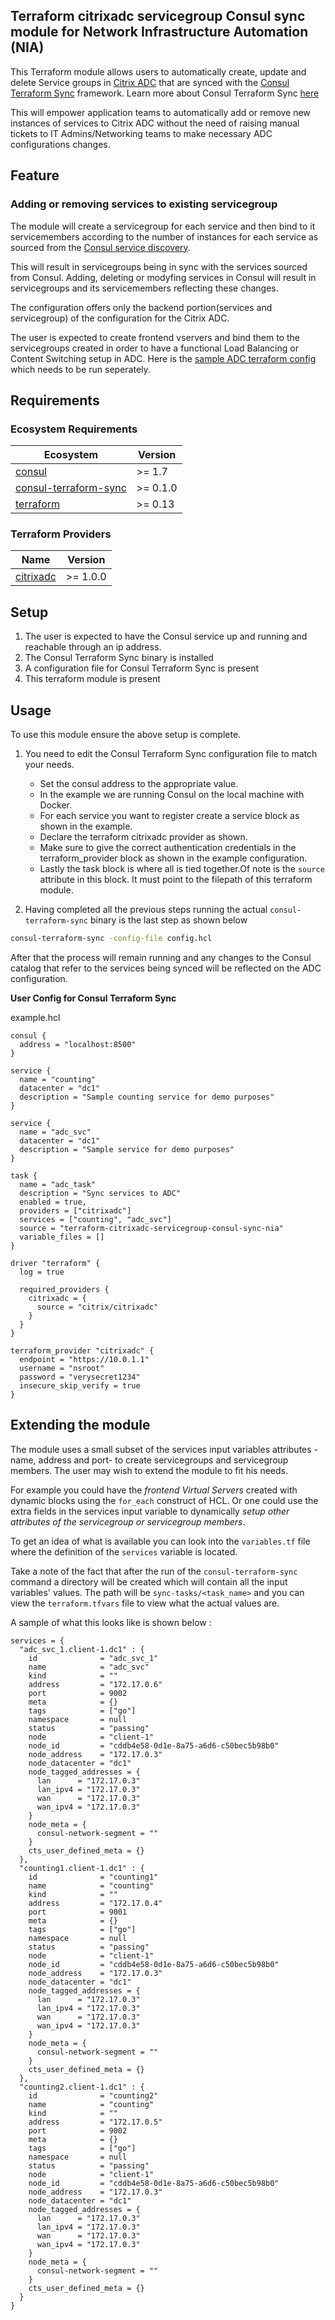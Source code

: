 ## Terraform citrixadc servicegroup Consul sync module for Network Infrastructure Automation (NIA)

This Terraform module allows users to automatically create, update and delete Service groups in [Citrix ADC](https://docs.citrix.com/en-us/citrix-adc/current-release/getting-started-with-citrix-adc/communicate-with-clients-servers.html) that
are synced with the [Consul Terraform Sync](https://www.consul.io/docs/nia) framework. Learn more about Consul Terraform Sync [here](https://www.hashicorp.com/blog/announcing-consul-terraform-sync-tech-preview)

This will empower application teams to automatically add or remove new instances of services to Citrix ADC without the need of raising manual tickets to IT Admins/Networking teams to make necessary ADC configurations changes.

## Feature

### **Adding or removing services to existing servicegroup**
The module will create a servicegroup for each service and then bind to it servicemembers according to
the number of instances for each service as sourced from the [Consul service discovery](https://www.consul.io/).

This will result in servicegroups being in sync with the services sourced from Consul.
Adding, deleting or modyfing services in Consul will result in servicegroups and its servicemembers
reflecting these changes.

The configuration offers only the backend portion(services and servicegroup) of the configuration for the Citrix ADC.

The user is expected to create frontend vservers and bind them to the servicegroups created in order to
have a functional Load Balancing or Content Switching setup in ADC. Here is the [sample ADC terraform config](https://github.com/citrix/terraform-citrixadc-servicegroup-consul-sync-nia/blob/master/example/additional_resources/resources.tf) which needs to be run seperately.

## Requirements

### Ecosystem Requirements

| Ecosystem | Version |
|-----------|---------|
| [consul](https://www.consul.io/downloads) | >= 1.7 |
| [consul-terraform-sync](https://www.consul.io/docs/nia) | >= 0.1.0 |
| [terraform](https://www.terraform.io) | >= 0.13 |

### Terraform Providers

| Name | Version |
|------|---------|
| [citrixadc](https://registry.terraform.io/providers/citrix/citrixadc/latest) | >= 1.0.0 |

## Setup

1. The user is expected to have the Consul service up and running and reachable through an ip address.
2. The Consul Terraform Sync binary is installed
3. A configuration file for Consul Terraform Sync is present
4. This terraform module is present

## Usage

To use this module ensure the above setup is complete.

1. You need to edit the Consul Terraform Sync configuration file to match your needs.
    * Set the consul address to the appropriate value.
    * In the example we are running Consul on the local machine with Docker.
    * For each service you want to register create a service block as shown in the example.
    * Declare the terraform citrixadc provider as shown.
    * Make sure to give the correct authentication credentials in the terraform\_provider block as shown in the example configuration.
    * Lastly the task block is where all is tied together.Of note is the `source` attribute in this block. It must point to the filepath of this terraform module.

2. Having completed all the previous steps running the actual `consul-terraform-sync` binary is the last step as shown below

```bash
consul-terraform-sync -config-file config.hcl
```

After that the process will remain running and any changes to the Consul catalog that refer to the services being synced will be reflected on the ADC configuration.

**User Config for Consul Terraform Sync**

example.hcl
```hcl
consul {
  address = "localhost:8500"
}

service {
  name = "counting"
  datacenter = "dc1"
  description = "Sample counting service for demo purposes"
}

service {
  name = "adc_svc"
  datacenter = "dc1"
  description = "Sample service for demo purposes"
}

task {
  name = "adc_task"
  description = "Sync services to ADC"
  enabled = true,
  providers = ["citrixadc"]
  services = ["counting", "adc_svc"]
  source = "terraform-citrixadc-servicegroup-consul-sync-nia"
  variable_files = []
}

driver "terraform" {
  log = true

  required_providers {
    citrixadc = {
      source = "citrix/citrixadc"
    }
  }
}

terraform_provider "citrixadc" {
  endpoint = "https://10.0.1.1"
  username = "nsroot"
  password = "verysecret1234"
  insecure_skip_verify = true
}
```
## Extending the module

The module uses a small subset of the services input variables attributes - name, address and port- to create servicegroups and servicegroup members.
The user may wish to extend the module to fit his needs.

For example you could have the _frontend Virtual Servers_ created with dynamic blocks using the `for_each` construct of HCL. Or one could use the extra fields in the services input variable to dynamically _setup other attributes of the servicegroup or servicegroup members_.

To get an idea of what is available you can look into the `variables.tf` file where the definition of the `services` variable is located.

Take a note of the fact that after the run of the `consul-terraform-sync` command a directory will be created which will contain all the input variables'
values. The path will be `sync-tasks/<task_name>` and you can view the `terraform.tfvars` file to view what the actual values are.

A sample of what this looks like is shown below :
```hcl
services = {
  "adc_svc_1.client-1.dc1" : {
    id              = "adc_svc_1"
    name            = "adc_svc"
    kind            = ""
    address         = "172.17.0.6"
    port            = 9002
    meta            = {}
    tags            = ["go"]
    namespace       = null
    status          = "passing"
    node            = "client-1"
    node_id         = "cddb4e58-0d1e-8a75-a6d6-c50bec5b98b0"
    node_address    = "172.17.0.3"
    node_datacenter = "dc1"
    node_tagged_addresses = {
      lan      = "172.17.0.3"
      lan_ipv4 = "172.17.0.3"
      wan      = "172.17.0.3"
      wan_ipv4 = "172.17.0.3"
    }
    node_meta = {
      consul-network-segment = ""
    }
    cts_user_defined_meta = {}
  },
  "counting1.client-1.dc1" : {
    id              = "counting1"
    name            = "counting"
    kind            = ""
    address         = "172.17.0.4"
    port            = 9001
    meta            = {}
    tags            = ["go"]
    namespace       = null
    status          = "passing"
    node            = "client-1"
    node_id         = "cddb4e58-0d1e-8a75-a6d6-c50bec5b98b0"
    node_address    = "172.17.0.3"
    node_datacenter = "dc1"
    node_tagged_addresses = {
      lan      = "172.17.0.3"
      lan_ipv4 = "172.17.0.3"
      wan      = "172.17.0.3"
      wan_ipv4 = "172.17.0.3"
    }
    node_meta = {
      consul-network-segment = ""
    }
    cts_user_defined_meta = {}
  },
  "counting2.client-1.dc1" : {
    id              = "counting2"
    name            = "counting"
    kind            = ""
    address         = "172.17.0.5"
    port            = 9002
    meta            = {}
    tags            = ["go"]
    namespace       = null
    status          = "passing"
    node            = "client-1"
    node_id         = "cddb4e58-0d1e-8a75-a6d6-c50bec5b98b0"
    node_address    = "172.17.0.3"
    node_datacenter = "dc1"
    node_tagged_addresses = {
      lan      = "172.17.0.3"
      lan_ipv4 = "172.17.0.3"
      wan      = "172.17.0.3"
      wan_ipv4 = "172.17.0.3"
    }
    node_meta = {
      consul-network-segment = ""
    }
    cts_user_defined_meta = {}
  }
}
```
